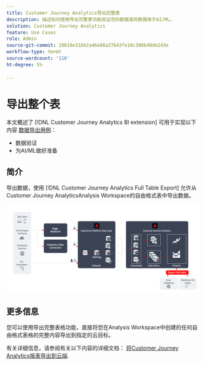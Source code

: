 ```yaml
---
title: Customer Journey Analytics导出完整表
description: 描述如何使用导出完整表功能验证您的数据或将数据用于AI/ML。
solution: Customer Journey Analytics
feature: Use Cases
role: Admin
source-git-commit: 19018e31bb2a46e88a27643fe10c388b40de243e
workflow-type: tm+mt
source-wordcount: '116'
ht-degree: 5%

---
```



# 导出整个表

本文概述了 [!DNL Customer Journey Analytics BI extension] 可用于实现以下内容 [数据导出用例](overview.md)：

- 数据验证
- 为AI/ML做好准备

## 简介

导出数据，使用 [!DNL Customer Journey Analytics Full Table Export] 允许从Customer Journey AnalyticsAnalysis Workspace的自由格式表中导出数据。

![BI扩展](../assets/export-full-table.svg)

## 更多信息

您可以使用导出完整表格功能，直接将您在Analysis Workspace中创建的任何自由格式表格的完整内容导出到指定的云目标。

有关详细信息，请参阅有关以下内容的详细文档： [将Customer Journey Analytics报表导出到云端](/help/analysis-workspace/export/export-cloud.md).

